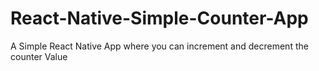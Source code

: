 # React-Native-Simple-Counter-App
A Simple React Native App where you can increment and decrement the counter Value
